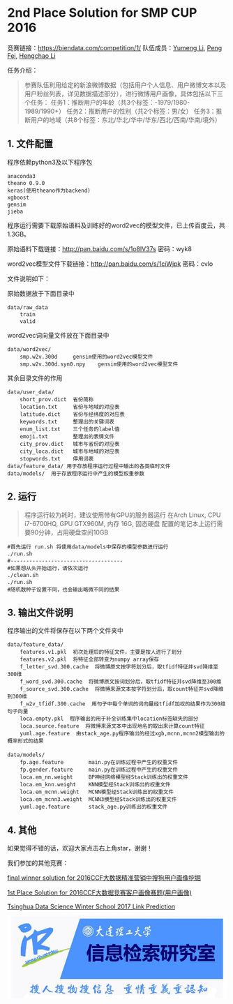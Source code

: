# 2nd Place Solution for SMP CUP 2016

竞赛链接：https://biendata.com/competition/1/
队伍成员：[Yumeng Li](https://github.com/liyumeng), [Peng Fei](), [Hengchao Li]()

任务介绍：

> 参赛队伍利用给定的新浪微博数据（包括用户个人信息、用户微博文本以及用户粉丝列表，详见数据描述部分），进行微博用户画像，具体包括以下三个任务：
任务1：推断用户的年龄（共3个标签：-1979/1980-1989/1990+）
任务2：推断用户的性别（共2个标签：男/女）
任务3：推断用户的地域（共8个标签：东北/华北/华中/华东/西北/西南/华南/境外）

## 1. 文件配置
程序依赖python3及以下程序包
```
anaconda3
theano 0.9.0
keras(使用theano作为backend)
xgboost
gensim
jieba
```
程序运行需要下载原始语料及训练好的word2vec的模型文件，已上传百度云，共1.3GB。

原始语料下载链接：http://pan.baidu.com/s/1o8lV37s 密码：wyk8

word2vec模型文件下载链接：http://pan.baidu.com/s/1ciWjpk 密码：cvlo

文件说明如下：

原始数据放于下面目录中
```
data/raw_data
    train
    valid
```

word2vec词向量文件放在下面目录中
```
data/word2vec/
    smp.w2v.300d     gensim使用的word2vec模型文件
    smp.w2v.300d.syn0.npy    gensim使用的word2vec模型文件
```

其余目录文件的作用
```
data/user_data/
    short_prov.dict  省份简称
    location.txt     省份与地域的对应表
    latitude.dict    省份与经纬度的对应表
    keywords.txt     整理出的关键词表
    enum_list.txt    三个任务的label值
    emoji.txt        整理出的表情文件
    city_prov.dict   城市与省份的对应表
    city_loca.dict   城市与地域的对应表
    stopwords.txt    停用词表
data/feature_data/ 用于存放程序运行过程中输出的各类临时文件
data/models/  用于存放程序运行中产生的模型权重参数
```

## 2. 运行

> 程序运行较为耗时，建议使用带有GPU的服务器运行
在Arch Linux, CPU i7-6700HQ, GPU GTX960M, 内存 16G, 固态硬盘 配置的笔记本上运行需要90分钟，占用硬盘空间10GB

```
#首先运行 run.sh 将使用data/models中保存的模型参数进行运行
./run.sh
#------------------------------------
#如果想从头开始运行，请依次运行
./clean.sh
./run.sh
#随机数种子设置不同，也会输出略微不同的结果
```

## 3. 输出文件说明
程序输出的文件将保存在以下两个文件夹中
```
data/feature_data/
    features.v1.pkl  初次处理后的特征文件，主要是按人进行了划分
    features.v2.pkl  将特征全部转变为numpy array保存
    f_letter_svd.300.cache  将微博原文按字符划分后，取tfidf特征并svd降维至300维
    f_word_svd.300.cache  将微博原文按词划分后，取tfidf特征并svd降维至300维
    f_source_svd.300.cache  将微博来源文本按字符划分后，取count特征并svd降维到300维
    f_w2v_tfidf.300.cache  用句子中每个单词的词向量经tfidf加权的结果作为300维句子向量
    loca.empty.pkl  程序输出的用于补全训练集中location标签缺失的部分
    loca.source.feature  将微博来源文本中出现地名的取出来计算count特征
    yuml.age.feature  由stack_age.py程序输出的经过xgb,mcnn,mcnn2模型输出的概率形式的结果
    
data/models/
    fp.age.feature        main.py在训练过程中产生的权重文件
    fp.gender.feature     main.py在训练过程中产生的权重文件
    loca.em_nn.weight     BP神经网络模型经Stack训练出的权重文件
    loca.em_knn.weight    KNN模型经Stack训练出的权重文件
    loca.em_mcnn.weight   MCNN模型经Stack训练出的权重文件
    loca.em_mcnn3.weight  MCNN3模型经Stack训练出的权重文件
    yuml.age.feature      stack_age.py训练出的权重文件
```

## 4. 其他
如果觉得不错的话，欢迎大家点击右上角star，谢谢！

我们参加的其他竞赛：

[final winner solution for 2016CCF大数据精准营销中搜狗用户画像挖掘](https://github.com/hengchao0248/ccf2016_sougou)

[1st Place Solution for 2016CCF大数据竞赛客户画像赛题(用户画像)](https://github.com/feidapeng/2016CCF_StateGrid_UserProfile)

[Tsinghua Data Science Winter School 2017 Link Prediction](https://github.com/liyumeng/LinkPrediction)

![](others/banner.jpg)